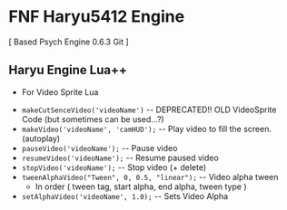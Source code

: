 # FNF Haryu5412 Engine
[ Based Psych Engine 0.6.3 Git ]

## Haryu Engine Lua++

- For Video Sprite Lua

* ```makeCutSenceVideo('videoName')``` -- DEPRECATED!! OLD VideoSprite Code (but sometimes can be used...?)
* ```makeVideo('videoName', 'camHUD');``` -- Play video to fill the screen. (autoplay)
* ```pauseVideo('videoName');``` -- Pause video
* ```resumeVideo('videoName');``` -- Resume paused video
* ```stopVideo('videoName');``` -- Stop video (+ delete)
* ```tweenAlphaVideo("Tween", 0, 0.5, "linear");``` -- Video alpha tween
  * In order ( tween tag, start alpha, end alpha, tween type )
* ```setAlphaVideo('videoName', 1.0);``` -- Sets Video Alpha